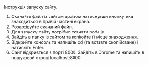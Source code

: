 Інструкція запуску сайту.
1. Скачайте файл із сайтом архівом натиснувши кнопку, яка знаходиться в правій частині екрана.
2. Розархівуйте скачаний файл.
3. Для запуску сайту потрібно скачати node.js
4. Зайдіть в папку із сайтом та копіюйте її місце знаходження.
5. Відкрийте консоль та напишіть cd (та вставте скопійоване) і натисніть Enter.
6. Сайт відкриється в порті 8000. Зайдіть в Chrome та напишіть в пошуковвй строці localhost:8000
